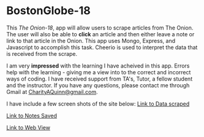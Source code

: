 # BostonGlobe-18

This *The Onion-18*, app will allow users to scrape articles from The Onion.  The user will also be able to **click** an article and then either leave a note or link to that article in the Onion.  This app uses Mongo, Express, and Javascript to accomplish this task.  Cheerio is used to interpret the data that is received from the scrape. 

I am very **impressed** with the learning I have acheived in this app.  Errors help with the learning - giving me a view into to the correct and incorrect ways of coding.  I have received support from TA's, Tutor, a fellow student and the instructor.  If you have any questions, please contact me through Gmail at CharityAQuinn@gmail.com.

I have include a few screen shots of the site below:
[Link to Data scraped](https://i.gyazo.com/b79bfb9adc63aabc4d7171c5b195e881.png)

[Link to Notes Saved](https://i.gyazo.com/0472615ace061a6199c9d5d76a3aeba0.png)

[Link to Web View](https://i.gyazo.com/8d96d9419fb0cf42a0bb28d5c11e485b.png)
